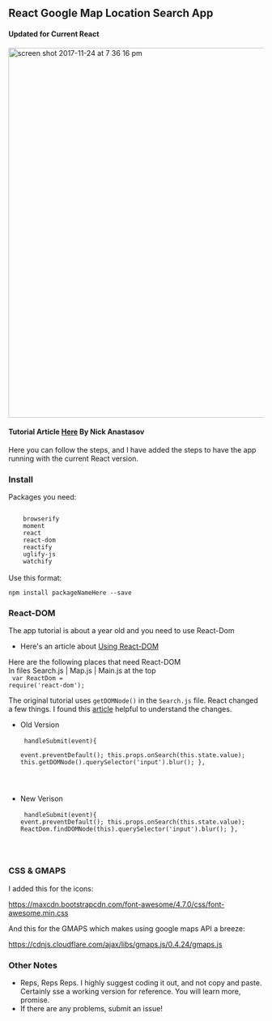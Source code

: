 ## React Google Map Location Search App 
#### Updated for Current React

<img width="731" alt="screen shot 2017-11-24 at 7 36 16 pm" src="https://user-images.githubusercontent.com/1470297/33225918-0d91be84-d14f-11e7-8fc2-30922aa4932f.png">


#### Tutorial Article <a href="http://tutorialzine.com/2015/04/first-webapp-react/#comment-720101">Here</a> By  Nick Anastasov
Here you can follow the steps, and I have added the steps to have the app running with the current React version.


### Install 
Packages you need: <br>

<code> 
    browserify 
    moment
    react
    react-dom
    reactify
    uglify-js
    watchify
</code><br>
Use this format:<br>
<code>
npm install packageNameHere --save
</code>

### React-DOM 
The app tutorial is about a year old and you need to use React-Dom
- Here's an article about <a href="https://www.npmjs.com/package/react-dom">Using React-DOM</a><br>

Here are the following places that need React-DOM <br> 
In files Search.js | Map.js | Main.js
at the top <br>
<code> 
var ReactDom = require('react-dom');</code><br>

The original tutorial uses <code>getDOMNode()</code> in the <code>Search.js</code> file. 
React changed a few things. I found this <a href="http://stackoverflow.com/questions/33031516/reactjs-finddomnode-and-getdomnode-are-not-functions">article</a> helpful to understand the changes.

- Old Version <br>
<code><br>
handleSubmit(event){	
  	event.preventDefault();
		this.props.onSearch(this.state.value);
		this.getDOMNode().querySelector('input').blur();
},
</code>

- New Verison<br>
<code><br>
handleSubmit(event){
        event.preventDefault();
        this.props.onSearch(this.state.value);
        ReactDom.findDOMNode(this).querySelector('input').blur();
},
</code>

### CSS & GMAPS
I added this for the icons:

https://maxcdn.bootstrapcdn.com/font-awesome/4.7.0/css/font-awesome.min.css

And this for the GMAPS which makes using google maps API a breeze:

https://cdnjs.cloudflare.com/ajax/libs/gmaps.js/0.4.24/gmaps.js


### Other Notes 
- Reps, Reps Reps. I highly suggest coding it out, and not copy and paste. Certainly sse a working version for reference. 
You will learn more, promise. 
- If there are any problems, submit an issue! 



